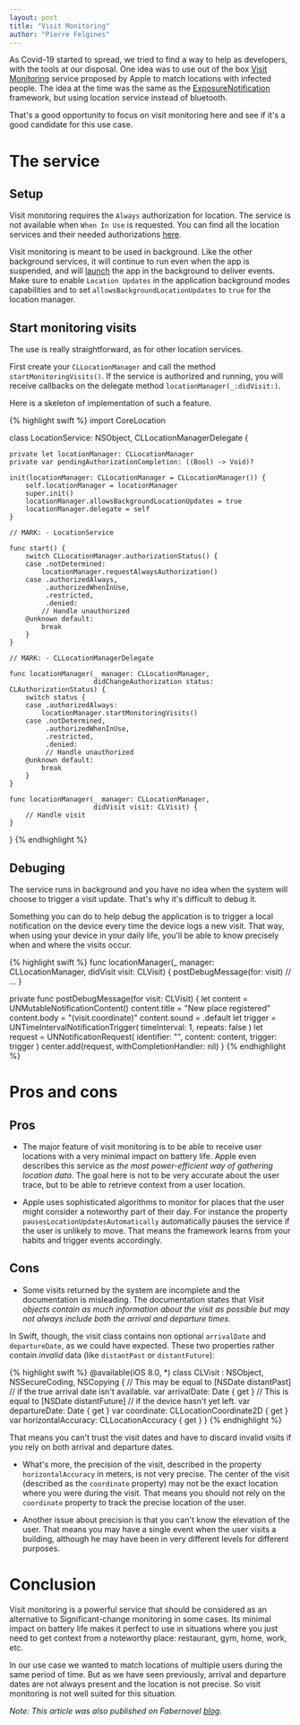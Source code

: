 ```yaml
---
layout: post
title: "Visit Monitoring"
author: "Pierre Felgines"
---
```


As Covid-19 started to spread, we tried to find a way to help as developers, with the tools at our disposal. One idea was to use out of the box [Visit Monitoring](https://developer.apple.com/documentation/corelocation/getting_the_user_s_location/using_the_visits_location_service) service proposed by Apple to match locations with infected people. The idea at the time was the same as the [ExposureNotification](https://developer.apple.com/documentation/exposurenotification) framework, but using location service instead of bluetooth.

That's a good opportunity to focus on visit monitoring here and see if it's a good candidate for this use case.

# The service

## Setup

Visit monitoring requires the `Always` authorization for location. The service is not available when `When In Use` is requested. You can find all the location services and their needed authorizations [here](https://developer.apple.com/documentation/corelocation/choosing_the_location_services_authorization_to_request#3376460).

Visit monitoring is meant to be used in background. Like the other background services, it will continue to run even when the app is suspended, and will [launch](https://developer.apple.com/documentation/corelocation/getting_the_user_s_location/handling_location_events_in_the_background#2865362) the app in the background to deliver events.
Make sure to enable `Location Updates` in the application background modes capabilities and to set `allowsBackgroundLocationUpdates` to `true` for the location manager.

## Start monitoring visits

The use is really straightforward, as for other location services.

First create your `CLLocationManager` and call the method `startMonitoringVisits()`. If the service is authorized and running, you will receive callbacks on the delegate method `locationManager(_:didVisit:)`.

Here is a skeleton of implementation of such a feature.

{% highlight swift %}
import CoreLocation

class LocationService: NSObject, CLLocationManagerDelegate {

    private let locationManager: CLLocationManager
    private var pendingAuthorizationCompletion: ((Bool) -> Void)?

    init(locationManager: CLLocationManager = CLLocationManager()) {
        self.locationManager = locationManager
        super.init()
        locationManager.allowsBackgroundLocationUpdates = true
        locationManager.delegate = self
    }

    // MARK: - LocationService

    func start() {
        switch CLLocationManager.authorizationStatus() {
        case .notDetermined:
            locationManager.requestAlwaysAuthorization()
        case .authorizedAlways,
             .authorizedWhenInUse,
             .restricted,
             .denied:
            // Handle unauthorized
        @unknown default:
            break
        }
    }

    // MARK: - CLLocationManagerDelegate

    func locationManager(_ manager: CLLocationManager,
                         didChangeAuthorization status: CLAuthorizationStatus) {
        switch status {
        case .authorizedAlways:
            locationManager.startMonitoringVisits()
        case .notDetermined,
             .authorizedWhenInUse,
             .restricted,
             .denied:
             // Handle unauthorized
        @unknown default:
            break
        }
    }

    func locationManager(_ manager: CLLocationManager,
                         didVisit visit: CLVisit) {
        // Handle visit
    }
}
{% endhighlight %}

## Debuging

The service runs in background and you have no idea when the system will choose to trigger a visit update. That's why it's difficult to debug it.

Something you can do to help debug the application is to trigger a local notification on the device every time the device logs a new visit. That way, when using your device in your daily life, you'll be able to know precisely when and where the visits occur.

{% highlight swift %}
func locationManager(_ manager: CLLocationManager, didVisit visit: CLVisit) {
    postDebugMessage(for: visit)
    // ...
}

private func postDebugMessage(for visit: CLVisit) {
    let content = UNMutableNotificationContent()
    content.title = "New place registered"
    content.body = "\(visit.coordinate)"
    content.sound = .default
    let trigger = UNTimeIntervalNotificationTrigger(
        timeInterval: 1,
        repeats: false
    )
    let request = UNNotificationRequest(
        identifier: "",
        content: content,
        trigger: trigger
    )
    center.add(request, withCompletionHandler: nil)
}
{% endhighlight %}

# Pros and cons

## Pros

- The major feature of visit monitoring is to be able to receive user locations with a very minimal impact on battery life. Apple even describes this service as _the most power-efficient way of gathering location data_. The goal here is not to be very accurate about the user trace, but to be able to retrieve context from a user location.

- Apple uses sophisticated algorithms to monitor for places that the user might consider a noteworthy part of their day. For instance the property `pausesLocationUpdatesAutomatically` automatically pauses the service if the user is unlikely to move. That means the framework learns from your habits and trigger events accordingly.

## Cons

- Some visits returned by the system are incomplete and the documentation is misleading. The documentation states that _Visit objects contain as much information about the visit as possible but may not always include both the arrival and departure times_.

In Swift, though, the visit class contains non optional `arrivalDate` and `departureDate`, as we could have expected. These two properties rather contain _invalid_ data (like `distantPast` or `distantFuture`):

{% highlight swift %}
@available(iOS 8.0, *)
class CLVisit : NSObject, NSSecureCoding, NSCopying {
    // This may be equal to [NSDate distantPast]
    // if the true arrival date isn't available.
    var arrivalDate: Date { get }
    // This is equal to [NSDate distantFuture]
    // if the device hasn't yet left.
    var departureDate: Date { get }
    var coordinate: CLLocationCoordinate2D { get }
    var horizontalAccuracy: CLLocationAccuracy { get }
}
{% endhighlight %}

That means you can't trust the visit dates and have to discard invalid visits if you rely on both arrival and departure dates.

- What's more, the precision of the visit, described in the property `horizontalAccuracy` in meters, is not very precise. The center of the visit (described as the `coordinate` property) may not be the exact location where you were during the visit. That means you should not rely on the `coordinate` property to  track the precise location of the user.

- Another issue about precision is that you can't know the elevation of the user. That means you may have a single event when the user visits a building, although he may have been in very different levels for different purposes.

# Conclusion

Visit monitoring is a powerful service that should be considered as an alternative to Significant-change monitoring in some cases. Its minimal impact on battery life makes it perfect to use in situations where you just need to get context from a noteworthy place: restaurant, gym, home, work, etc.

In our use case we wanted to match locations of multiple users during the same period of time. But as we have seen previously, arrival and departure dates are not always present and the location is not precise. So visit monitoring is not well suited for this situation.

_Note: This article was also published on Fabernovel [blog](https://www.fabernovel.com/en/engineering/visit-monitoring-ios)_.


